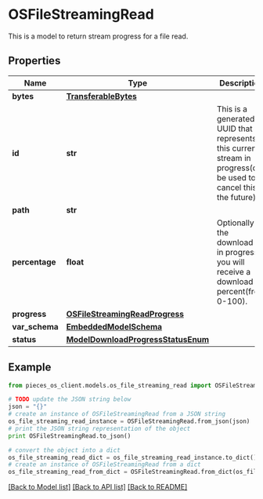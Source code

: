 # OSFileStreamingRead

This is a model to return stream progress for a file read.

## Properties
Name | Type | Description | Notes
------------ | ------------- | ------------- | -------------
**bytes** | [**TransferableBytes**](TransferableBytes.md) |  | [optional] 
**id** | **str** | This is a generated UUID that represents this current stream in progress(can be used to cancel this in the future) | 
**path** | **str** |  | 
**percentage** | **float** | Optionally if the download is in progress you will receive a download percent(from 0-100). | [optional] 
**progress** | [**OSFileStreamingReadProgress**](OSFileStreamingReadProgress.md) |  | [optional] 
**var_schema** | [**EmbeddedModelSchema**](EmbeddedModelSchema.md) |  | [optional] 
**status** | [**ModelDownloadProgressStatusEnum**](ModelDownloadProgressStatusEnum.md) |  | 

## Example

```python
from pieces_os_client.models.os_file_streaming_read import OSFileStreamingRead

# TODO update the JSON string below
json = "{}"
# create an instance of OSFileStreamingRead from a JSON string
os_file_streaming_read_instance = OSFileStreamingRead.from_json(json)
# print the JSON string representation of the object
print OSFileStreamingRead.to_json()

# convert the object into a dict
os_file_streaming_read_dict = os_file_streaming_read_instance.to_dict()
# create an instance of OSFileStreamingRead from a dict
os_file_streaming_read_from_dict = OSFileStreamingRead.from_dict(os_file_streaming_read_dict)
```
[[Back to Model list]](../README.md#documentation-for-models) [[Back to API list]](../README.md#documentation-for-api-endpoints) [[Back to README]](../README.md)


